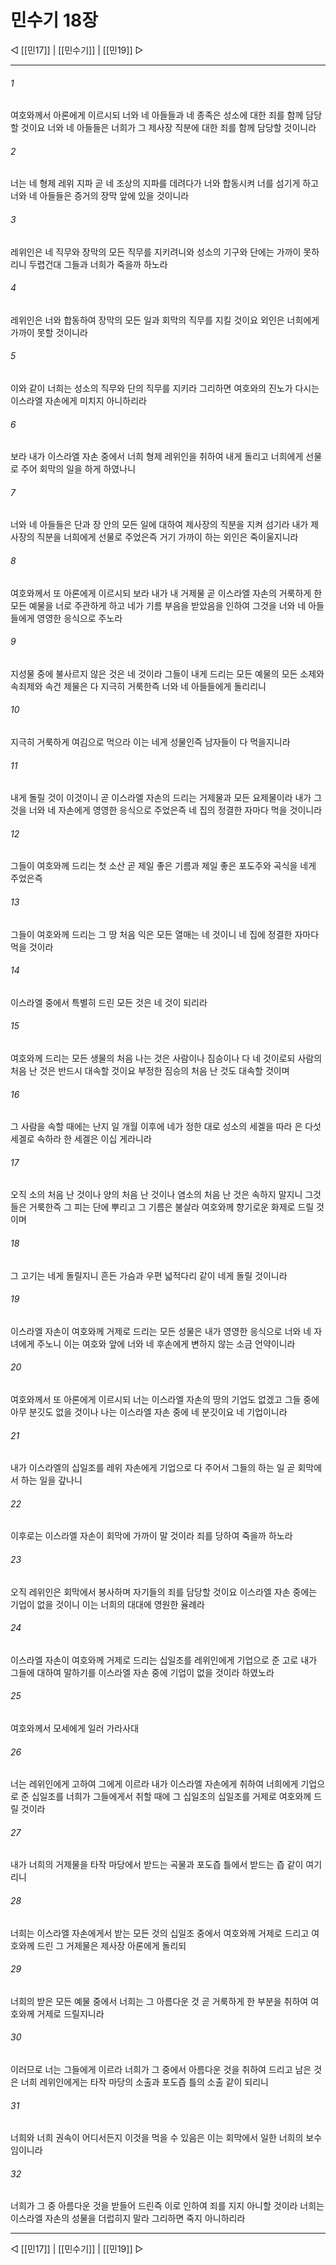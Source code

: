 # 민수기 18장

◁ [[민17]] | [[민수기]] | [[민19]] ▷
***

###### 1
여호와께서 아론에게 이르시되 너와 네 아들들과 네 종족은 성소에 대한 죄를 함께 담당할 것이요 너와 네 아들들은 너희가 그 제사장 직분에 대한 죄를 함께 담당할 것이니라

###### 2
너는 네 형제 레위 지파 곧 네 조상의 지파를 데려다가 너와 합동시켜 너를 섬기게 하고 너와 네 아들들은 증거의 장막 앞에 있을 것이니라

###### 3
레위인은 네 직무와 장막의 모든 직무를 지키려니와 성소의 기구와 단에는 가까이 못하리니 두렵건대 그들과 너희가 죽을까 하노라

###### 4
레위인은 너와 합동하여 장막의 모든 일과 회막의 직무를 지킬 것이요 외인은 너희에게 가까이 못할 것이니라

###### 5
이와 같이 너희는 성소의 직무와 단의 직무를 지키라 그리하면 여호와의 진노가 다시는 이스라엘 자손에게 미치지 아니하리라

###### 6
보라 내가 이스라엘 자손 중에서 너희 형제 레위인을 취하여 내게 돌리고 너희에게 선물로 주어 회막의 일을 하게 하였나니

###### 7
너와 네 아들들은 단과 장 안의 모든 일에 대하여 제사장의 직분을 지켜 섬기라 내가 제사장의 직분을 너희에게 선물로 주었은즉 거기 가까이 하는 외인은 죽이울지니라

###### 8
여호와께서 또 아론에게 이르시되 보라 내가 내 거제물 곧 이스라엘 자손의 거룩하게 한 모든 예물을 너로 주관하게 하고 네가 기름 부음을 받았음을 인하여 그것을 너와 네 아들들에게 영영한 응식으로 주노라

###### 9
지성물 중에 불사르지 않은 것은 네 것이라 그들이 내게 드리는 모든 예물의 모든 소제와 속죄제와 속건 제물은 다 지극히 거룩한즉 너와 네 아들들에게 돌리리니

###### 10
지극히 거룩하게 여김으로 먹으라 이는 네게 성물인즉 남자들이 다 먹을지니라

###### 11
내게 돌릴 것이 이것이니 곧 이스라엘 자손의 드리는 거제물과 모든 요제물이라 내가 그것을 너와 네 자손에게 영영한 응식으로 주었은즉 네 집의 정결한 자마다 먹을 것이니라

###### 12
그들이 여호와께 드리는 첫 소산 곧 제일 좋은 기름과 제일 좋은 포도주와 곡식을 네게 주었은즉

###### 13
그들이 여호와께 드리는 그 땅 처음 익은 모든 열매는 네 것이니 네 집에 정결한 자마다 먹을 것이라

###### 14
이스라엘 중에서 특별히 드린 모든 것은 네 것이 되리라

###### 15
여호와께 드리는 모든 생물의 처음 나는 것은 사람이나 짐승이나 다 네 것이로되 사람의 처음 난 것은 반드시 대속할 것이요 부정한 짐승의 처음 난 것도 대속할 것이며

###### 16
그 사람을 속할 때에는 난지 일 개월 이후에 네가 정한 대로 성소의 세겔을 따라 은 다섯 세겔로 속하라 한 세겔은 이십 게라니라

###### 17
오직 소의 처음 난 것이나 양의 처음 난 것이나 염소의 처음 난 것은 속하지 말지니 그것들은 거룩한즉 그 피는 단에 뿌리고 그 기름은 불살라 여호와께 향기로운 화제로 드릴 것이며

###### 18
그 고기는 네게 돌릴지니 흔든 가슴과 우편 넓적다리 같이 네게 돌릴 것이니라

###### 19
이스라엘 자손이 여호와께 거제로 드리는 모든 성물은 내가 영영한 응식으로 너와 네 자녀에게 주노니 이는 여호와 앞에 너와 네 후손에게 변하지 않는 소금 언약이니라

###### 20
여호와께서 또 아론에게 이르시되 너는 이스라엘 자손의 땅의 기업도 없겠고 그들 중에 아무 분깃도 없을 것이나 나는 이스라엘 자손 중에 네 분깃이요 네 기업이니라

###### 21
내가 이스라엘의 십일조를 레위 자손에게 기업으로 다 주어서 그들의 하는 일 곧 회막에서 하는 일을 갚나니

###### 22
이후로는 이스라엘 자손이 회막에 가까이 말 것이라 죄를 당하여 죽을까 하노라

###### 23
오직 레위인은 회막에서 봉사하며 자기들의 죄를 담당할 것이요 이스라엘 자손 중에는 기업이 없을 것이니 이는 너희의 대대에 영원한 율례라

###### 24
이스라엘 자손이 여호와께 거제로 드리는 십일조를 레위인에게 기업으로 준 고로 내가 그들에 대하여 말하기를 이스라엘 자손 중에 기업이 없을 것이라 하였노라

###### 25
여호와께서 모세에게 일러 가라사대

###### 26
너는 레위인에게 고하여 그에게 이르라 내가 이스라엘 자손에게 취하여 너희에게 기업으로 준 십일조를 너희가 그들에게서 취할 때에 그 십일조의 십일조를 거제로 여호와께 드릴 것이라

###### 27
내가 너희의 거제물을 타작 마당에서 받드는 곡물과 포도즙 틀에서 받드는 즙 같이 여기리니

###### 28
너희는 이스라엘 자손에게서 받는 모든 것의 십일조 중에서 여호와께 거제로 드리고 여호와께 드린 그 거제물은 제사장 아론에게 돌리되

###### 29
너희의 받은 모든 예물 중에서 너희는 그 아름다운 것 곧 거룩하게 한 부분을 취하여 여호와께 거제로 드릴지니라

###### 30
이러므로 너는 그들에게 이르라 너희가 그 중에서 아름다운 것을 취하여 드리고 남은 것은 너희 레위인에게는 타작 마당의 소출과 포도즙 틀의 소출 같이 되리니

###### 31
너희와 너희 권속이 어디서든지 이것을 먹을 수 있음은 이는 회막에서 일한 너희의 보수임이니라

###### 32
너희가 그 중 아름다운 것을 받들어 드린즉 이로 인하여 죄를 지지 아니할 것이라 너희는 이스라엘 자손의 성물을 더럽히지 말라 그리하면 죽지 아니하리라

***
◁ [[민17]] | [[민수기]] | [[민19]] ▷